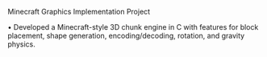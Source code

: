 Minecraft Graphics Implementation Project

• Developed a Minecraft-style 3D chunk engine in C with features for block placement, shape generation,
encoding/decoding, rotation, and gravity physics.
